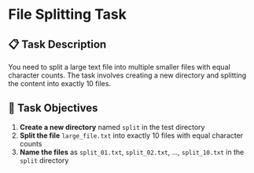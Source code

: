 # File Splitting Task

## 📋 Task Description

You need to split a large text file into multiple smaller files with equal character counts. The task involves creating a new directory and splitting the content into exactly 10 files.

## 🎯 Task Objectives

1. **Create a new directory** named `split` in the test directory
2. **Split the file** `large_file.txt` into exactly 10 files with equal character counts
3. **Name the files** as `split_01.txt`, `split_02.txt`, ..., `split_10.txt` in the `split` directory
